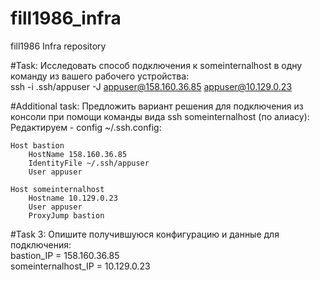 # fill1986_infra
fill1986 Infra repository

#Task: Исследовать способ подключения к someinternalhost в одну команду из вашего рабочего устройства:  
ssh -i .ssh/appuser -J appuser@158.160.36.85 appuser@10.129.0.23

#Additional task: Предложить вариант решения для подключения из консоли при помощи команды вида ssh someinternalhost (по алиасу):  
Редактируем - config ~/.ssh.config:  
```
Host bastion 
    HostName 158.160.36.85  
    IdentityFile ~/.ssh/appuser 
    User appuser 

Host someinternalhost 
    Hostname 10.129.0.23 
    User appuser 
    ProxyJump bastion 
```
#Task 3: Опишите получившуюся конфигурацию и данные для подключения:  
bastion_IP = 158.160.36.85  
someinternalhost_IP = 10.129.0.23




